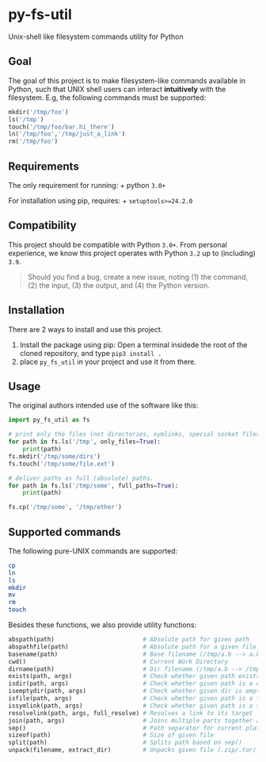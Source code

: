 # py-fs-util
Unix-shell like filesystem commands utility for Python

## Goal
The goal of this project is to make filesystem-like commands available in Python,
such that UNIX shell users can interact **intuitively** with the filesystem.
E.g, the following commands must be supported:
```python
mkdir('/tmp/foo')
ls('/tmp')
touch('/tmp/foo/bar.hi_there')
ln('/tmp/foo','/tmp/just_a_link')
rm('/tmp/foo')
```

## Requirements
The only requirement for running:
    + python `3.0+`

For installation using pip, requires:
    + `setuptools>=24.2.0`


## Compatibility
This project should be compatible with Python `3.0+`.
From personal experience, we know this project operates with Python `3.2` up to (including) `3.9`.
 > Should you find a bug, create a new issue, noting (1) the command, (2) the input, (3) the output, and (4) the Python version. 


## Installation
There are 2 ways to install and use this project.
 1. Install the package using pip: Open a terminal insidede the root of the cloned repository, and type `pip3 install .`
 2. place `py_fs_util` in your project and use it from there.


## Usage
The original authors intended use of the software like this:
```python
import py_fs_util as fs

# print only the files (not directories, symlinks, special socket files)
for path in fs.ls('/tmp', only_files=True):
    print(path)
fs.mkdir('/tmp/some/dirs')
fs.touch('/tmp/some/file.ext')

# deliver paths as full (absolute) paths.
for path in fs.ls('/tmp/some', full_paths=True):
    print(path)

fs.cp('/tmp/some', '/tmp/other')
```



## Supported commands
The following pure-UNIX commands are supported:
```bash
cp
ln
ls
mkdir
mv
rm
touch
```

Besides these functions, we also provide utility functions:
```python
abspath(path)                         # Absolute path for given path
abspathfile(path)                     # Absolute path for a given file
basename(path)                        # Base filename (/tmp/a.b --> a.b)
cwd()                                 # Current Work Directory
dirname(path)                         # Dir filename (/tmp/a.b --> /tmp)
exists(path, args)                    # Check whether given path exists
isdir(path, args)                     # Check whether given path is a directory
isemptydir(path, args)                # Check whether given dir is empty
isfile(path, args)                    # Check whether given path is a file
issymlink(path, args)                 # Check whether given path is a symlink
resolvelink(path, args, full_resolve) # Resolves a link to its target
join(path, args)                      # Joins multiple parts together as a path
sep()                                 # Path separator for current platform
sizeof(path)                          # Size of given file
split(path)                           # Splits path based on sep()
unpack(filename, extract_dir)         # Unpacks given file (.zip/.tar/.tar.xz...) to given extract_dir
```